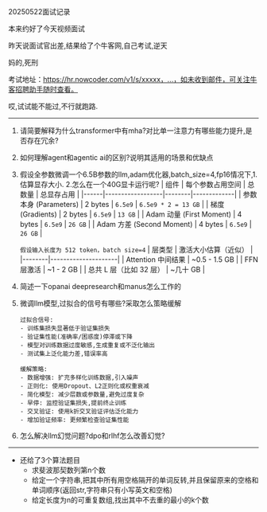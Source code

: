 20250522面试记录

本来约好了今天视频面试

昨天说面试官出差,结果给了个牛客网,自己考试,逆天

妈的,死刑

考试地址：https://hr.nowcoder.com/v1/s/xxxxx，...，如未收到邮件，可关注牛客招聘助手随时查看。

哎,试试能不能过,不行就跑路.

---

1. 请简要解释为什么transformer中有mha?对比单一注意力有哪些能力提升,是否存在冗余?
2. 如何理解agent和agentic ai的区别?说明其适用的场景和优缺点
3. 假设全参数微调一个6.5B参数的llm,adam优化器,batch_size=4,fp16情况下,1.估算显存大小. 2.怎么在一个40G显卡运行呢?
    | 组件 | 每个参数占用空间 | 总数量 | 总显存占用 |
    |------|------------------|--------|-------------|
    | 参数本身 (Parameters) | 2 bytes | `6.5e9` | `6.5e9 * 2 = 13 GB` |
    | 梯度 (Gradients) | 2 bytes | `6.5e9` | `13 GB` |
    | Adam 动量 (First Moment) | 4 bytes | `6.5e9` | `26 GB` |
    | Adam 方差 (Second Moment) | 4 bytes | `6.5e9` | `26 GB` |

    `假设输入长度为 512 token，batch size=4`
    | 层类型 | 激活大小估算（近似） |
    |--------|---------------------|
    | Attention 中间结果 | ~0.5 - 1.5 GB |
    | FFN 层激活 | ~1 - 2 GB |
    | 总共 L 层（比如 32 层） | ~几十 GB |
    
4. 简述一下opanai deepresearch和manus怎么工作的
5. 微调llm模型,过拟合的信号有哪些?采取怎么策略缓解
    ```
    过拟合信号:
    - 训练集损失显著低于验证集损失
    - 验证集性能(准确率/困惑度)停滞或下降
    - 模型对训练数据过度敏感,生成重复或不泛化输出
    - 测试集上泛化能力差,错误率高

    缓解策略:
    - 数据增强: 扩充多样化训练数据,引入噪声
    - 正则化: 使用Dropout、L2正则化或权重衰减
    - 简化模型: 减少层数或参数量,避免过度复杂
    - 早停: 监控验证集损失,提前终止训练
    - 交叉验证: 使用k折交叉验证评估泛化能力
    - 增加验证频率: 更频繁检查验证集性能
    ```
6. 怎么解决llm幻觉问题?dpo和rlhf怎么改善幻觉?

---

- 还给了3个算法题目
    - 求斐波那契数列第n个数
    - 给定一个字符串,把其中所有用空格隔开的单词反转,并且保留原来的空格和单词顺序(返回str,字符串只有小写英文和空格)
    - 给定长度为n的可重复数组,找出其中不去重的最小的k个数
